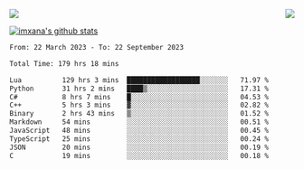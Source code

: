 <p>
  <a href="https://count.getloli.com/"><img src="https://count.getloli.com/get/@xana.readme?theme=moebooru-h"></a>
  <img src="https://weather-icon.journeyad.repl.co/@hangzhou?v=1" align="right">
</p>


<a href="https://github.com/imxana"><img align="center" src="https://github-readme-stats.vercel.app/api?username=imxana&show_icons=true&include_all_commits=true&hide_border=tru&custom_title=imxana%27s%20Github%20Stats" alt="imxana's github stats" /></a> 

<!--START_SECTION:waka-->

```txt
From: 22 March 2023 - To: 22 September 2023

Total Time: 179 hrs 18 mins

Lua          129 hrs 3 mins  ██████████████████░░░░░░░   71.97 %
Python       31 hrs 2 mins   ████▒░░░░░░░░░░░░░░░░░░░░   17.31 %
C#           8 hrs 7 mins    █░░░░░░░░░░░░░░░░░░░░░░░░   04.53 %
C++          5 hrs 3 mins    ▓░░░░░░░░░░░░░░░░░░░░░░░░   02.82 %
Binary       2 hrs 43 mins   ▒░░░░░░░░░░░░░░░░░░░░░░░░   01.52 %
Markdown     54 mins         ░░░░░░░░░░░░░░░░░░░░░░░░░   00.51 %
JavaScript   48 mins         ░░░░░░░░░░░░░░░░░░░░░░░░░   00.45 %
TypeScript   25 mins         ░░░░░░░░░░░░░░░░░░░░░░░░░   00.24 %
JSON         20 mins         ░░░░░░░░░░░░░░░░░░░░░░░░░   00.19 %
C            19 mins         ░░░░░░░░░░░░░░░░░░░░░░░░░   00.18 %
```

<!--END_SECTION:waka-->
